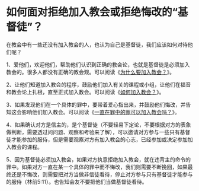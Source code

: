 # 如何面对拒绝加入教会或拒绝悔改的“基督徒”？



<p>在教会中有一些还没有加入教会的人，也认为自己是基督徒，我们应该如何对待他们呢？</p>

<p>1、爱他们，欢迎他们，帮助他们认识到正确的教会论，也就是基督徒是必须加入教会的。很多人都没有正确的教会观。可以阅读《<a href="/node/12541">为什么要加入教会？</a>》。</p>

<p>2、让他们知道加入教会的程序，鼓励他们加入有关的课程或小组，让他们在福音和教会论上扎根，直至正式加入教会。可以阅读《<a href="/node/12540">如何加入教会？</a>》。</p>

<p>3、如果发现他们在一个具体的罪中，要带着爱心指出来，并鼓励他们悔改，并告知这会影响他们加入教会。可以阅读《<a href="/node/27590">一直在罪中的罪可以加入教会吗？</a>》。</p>

<p>4、如果确认对方是信主的，是个基督徒（不要轻易下定论，不要根据对方的表象做判断，需要透过问问题、观察和考验来了解），可以邀请对方参与一些只有基督徒才能参加的服侍，但是需要观察对方有加入教会的心志，已经参加或决定参加加入教会的课程。</p>

<p>5、因为基督徒必须加入教会，如果对方执意拒绝加入教会，就在违背主的命令的罪中。如果对方一直在某一个具体的罪中而不悔改，我们则需要不断挽回，如果最终还是不悔改，则需要把对方当做非信徒看待，停止对方参与只有基督徒才能参与的服侍（林前5:11）。也告知会友不要把他们当做基督徒看待。</p>